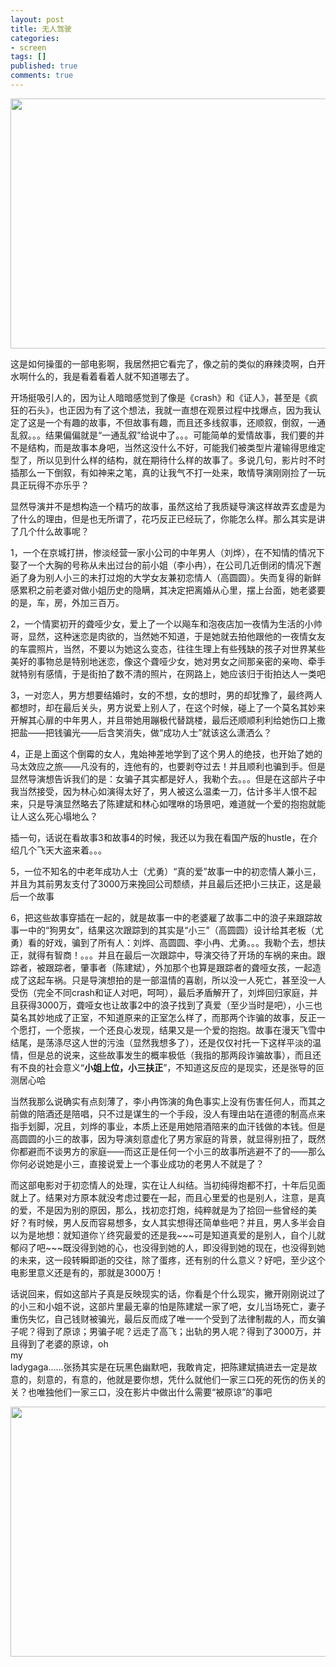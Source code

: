 ```yaml
---
layout: post
title: 无人驾驶
categories:
- screen
tags: []
published: true
comments: true
---
```

<p><img alt="" src="http://farm6.static.flickr.com/5184/5592921302_2066d2dde2_z.jpg" title="1" class="alignnone" width="600" height="400" /><p>这是如何操蛋的一部电影啊，我居然把它看完了，像之前的类似的麻辣烫啊，白开水啊什么的，我是看着看着人就不知道哪去了。</p>
<p>开场挺吸引人的，因为让人暗暗感觉到了像是《crash》和《证人》，甚至是《疯狂的石头》，也正因为有了这个想法，我就一直想在观景过程中找爆点，因为我认定了这是一个有趣的故事，不但故事有趣，而且还多线叙事，还顺叙，倒叙，一通乱叙。。。结果偏偏就是“一通乱叙”给说中了。。。可能简单的爱情故事，我们要的并不是结构，而是故事本身吧，当然这没什么不好，可能我们被类型片灌输得思维定型了，所以见到什么样的结构，就在期待什么样的故事了。多说几句，影片时不时插那么一下倒叙，有如神来之笔，真的让我气不打一处来，敢情导演刚刚捡了一玩具正玩得不亦乐乎？</p>
<p>显然导演并不是想构造一个精巧的故事，虽然这给了我质疑导演这样故弄玄虚是为了什么的理由，但是也无所谓了，花巧反正已经玩了，你能怎么样。那么其实是讲了几个什么故事呢？</p>
<p>1，一个在京城打拼，惨淡经营一家小公司的中年男人（刘烨），在不知情的情况下娶了一个大胸的号称从未出过台的前小姐（李小冉），在公司几近倒闭的情况下邂逅了身为别人小三的未打过炮的大学女友兼初恋情人（高圆圆）。失而复得的新鲜感累积之前老婆对做小姐历史的隐瞒，其决定把离婚从心里，摆上台面，她老婆要的是，车，房，外加三百万。</p>
<p>2，一个情窦初开的聋哑少女，爱上了一个以飚车和泡夜店加一夜情为生活的小帅哥，显然，这种迷恋是肉欲的，当然她不知道，于是她就去拍他跟他的一夜情女友的车震照片，当然，不要以为她这么变态，往往生理上有些残缺的孩子对世界某些美好的事物总是特别地迷恋，像这个聋哑少女，她对男女之间那亲密的亲吻、牵手就特别有感情，于是街拍了数不清的照片，在网路上，她应该归于街拍达人一类吧</p>
<p>3，一对恋人，男方想要结婚时，女的不想，女的想时，男的却犹豫了，最终两人都想时，却在最后关头，男方说爱上别人了，在这个时候，碰上了一个莫名其妙来开解其心扉的中年男人，并且带她用蹦极代替跳楼，最后还顺顺利利给她伤口上撒把盐——把钱骗光——后含笑消失，做“成功人士”就该这么潇洒么？</p>
<p>4，正是上面这个倒霉的女人，鬼始神差地学到了这个男人的绝技，也开始了她的马太效应之旅——凡没有的，连他有的，也要剥夺过去！并且顺利也骗到手。但是显然导演想告诉我们的是：女骗子其实都是好人，我勒个去。。。但是在这部片子中我当然接受，因为林心如演得太好了，男人被这么温柔一刀，估计多半人恨不起来，只是导演显然略去了陈建斌和林心如嘿咻的场景吧，难道就一个爱的抱抱就能让人这么死心塌地么？</p>
<p>插一句，话说在看故事3和故事4的时候，我还以为我在看国产版的hustle，在介绍几个飞天大盗来着。。。</p>
<p>5，一位不知名的中老年成功人士（尤勇）“真的爱”故事一中的初恋情人兼小三，并且为其前男友支付了3000万来挽回公司颓绩，并且最后还把小三扶正，这是最后一个故事</p>
<p>6，把这些故事穿插在一起的，就是故事一中的老婆雇了故事二中的浪子来跟踪故事一中的“狗男女”，结果这次跟踪到的其实是“小三”（高圆圆）设计给其老板（尤勇）看的好戏，骗到了所有人：刘烨、高圆圆、李小冉、尤勇。。。我勒个去，想扶正，就得有智商！。。。并且在最后一次跟踪中，导演交待了开场的车祸的来由。跟踪者，被跟踪者，肇事者（陈建斌），外加那个也算是跟踪者的聋哑女孩，一起造成了这起车祸。只是导演想拍的是一部温情的喜剧，所以没一人死亡，甚至没一人受伤（完全不同crash和证人对吧，呵呵），最后矛盾解开了，刘烨回归家庭，并且获得3000万，聋哑女也让故事2中的浪子找到了真爱（至少当时是吧），小三也莫名其妙地成了正室，不知道原来的正室怎么样了，而那两个诈骗的故事，反正一个愿打，一个愿挨，一个还良心发现，结果又是一个爱的抱抱。故事在漫天飞雪中结尾，是荡涤尽这人世的污浊（显然我想多了），还是仅仅衬托一下这样平淡的温情，但是总的说来，这些故事发生的概率极低（我指的那两段诈骗故事），而且还有不良的社会意义“<strong>小姐上位，小三扶正</strong>”，不知道这反应的是现实，还是张导的叵测居心哈</p>
<p>当然我那么说确实有点刻薄了，李小冉饰演的角色事实上没有伤害任何人，而其之前做的陪酒还是陪唱，只不过是谋生的一个手段，没人有理由站在道德的制高点来指手划脚，况且，刘烨的事业，本质上还是用她陪酒陪来的血汗钱做的本钱。但是高圆圆的小三的故事，因为导演刻意虚化了男方家庭的背景，就显得别扭了，既然你都避而不谈男方的家庭——而这正是任何一个小三的故事所逃避不了的——那么你何必说她是小三，直接说爱上一个事业成功的老男人不就是了？</p>
<p>而这部电影对于初恋情人的处理，实在让人纠结。当初纯得炮都不打，十年后见面就上了。结果对方原本就没考虑过要在一起，而且心里爱的也是别人，注意，是真的爱，不是因为别的原因，那么，找初恋打炮，纯粹就是为了拾回一些曾经的美好？有时候，男人反而容易想多，女人其实想得还简单些吧？并且，男人多半会自以为是地想：就知道你丫终究最爱的还是我~~~可是知道真爱的是别人，自个儿就郁闷了吧~~~既没得到她的心，也没得到她的人，即没得到她的现在，也没得到她的未来，这一段转瞬即逝的交往，除了蛋疼，还有别的什么意义？好吧，至少这个电影里意义还是有的，那就是3000万！</p>
<p>话说回来，假如这部片子真是反映现实的话，你看是个什么现实，撇开刚刚说过了的小三和小姐不说，这部片里最无辜的怕是陈建斌一家了吧，女儿当场死亡，妻子重伤失忆，自己钱财被骗光，最后反而成了唯一一个受到了法律制裁的人，而女骗子呢？得到了原谅；男骗子呢？远走了高飞；出轨的男人呢？得到了3000万，并且得到了老婆的原谅，oh <br />
my <br />
ladygaga……张扬其实是在玩黑色幽默吧，我敢肯定，把陈建斌搞进去一定是故意的，刻意的，有意的，他就是要你想，凭什么就他们一家三口死的死伤的伤关的关？也唯独他们一家三口，没在影片中做出什么需要“被原谅”的事吧</p><img alt="" src="http://farm6.static.flickr.com/5102/5592920864_c8e6aef1e2_z.jpg" title="1" class="alignnone" width="600" height="400" /></p>
